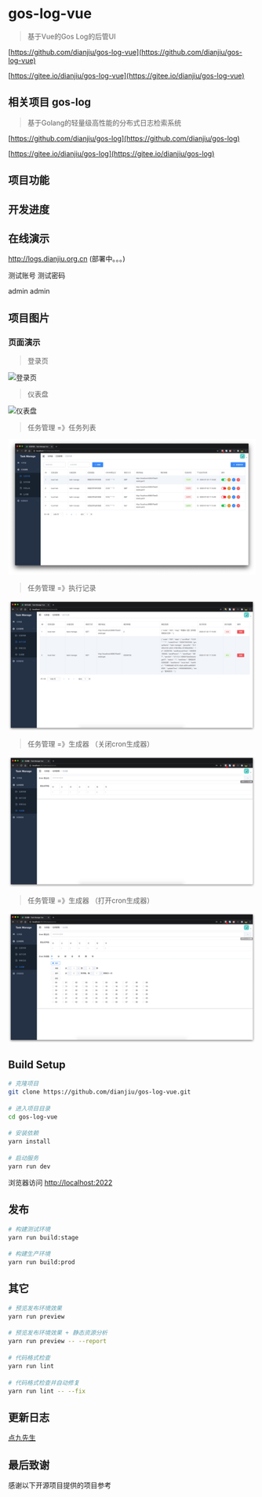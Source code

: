 # gos-log-vue

> 基于Vue的Gos Log的后管UI


[https://github.com/dianjiu/gos-log-vue](https://github.com/dianjiu/gos-log-vue)

[https://gitee.io/dianjiu/gos-log-vue](https://gitee.io/dianjiu/gos-log-vue)

## 相关项目 gos-log 

> 基于Golang的轻量级高性能的分布式日志检索系统



[https://github.com/dianjiu/gos-log](https://github.com/dianjiu/gos-log)

[https://gitee.io/dianjiu/gos-log](https://gitee.io/dianjiu/gos-log)

## 项目功能


## 开发进度
 

## 在线演示

http://logs.dianjiu.org.cn   (部署中。。。)

测试账号  	测试密码

admin 		admin


## 项目图片

### 页面演示
> 登录页

![登录页](./data/img/gos-log-login.jpg)

> 仪表盘

![仪表盘](./data/img/gos-log-index.jpg)

> 任务管理 =》任务列表

![仪表盘](./data/img/task-details-list.jpg)

> 任务管理 =》执行记录

![仪表盘](./data/img/task-records-list.jpg)

> 任务管理 =》生成器 （关闭cron生成器）

![仪表盘](./data/img/task-core-off.jpg)

> 任务管理 =》生成器 （打开cron生成器）

![仪表盘](./data/img/task-cron-on.jpg)

## Build Setup

```bash
# 克隆项目
git clone https://github.com/dianjiu/gos-log-vue.git

# 进入项目目录
cd gos-log-vue

# 安装依赖
yarn install

# 启动服务
yarn run dev
```

浏览器访问 [http://localhost:2022](http://localhost:2022)

## 发布

```bash
# 构建测试环境
yarn run build:stage

# 构建生产环境
yarn run build:prod
```

## 其它

```bash
# 预览发布环境效果
yarn run preview

# 预览发布环境效果 + 静态资源分析
yarn run preview -- --report

# 代码格式检查
yarn run lint

# 代码格式检查并自动修复
yarn run lint -- --fix
```

## 更新日志
[点九先生](http://dianjiu.co)

## 最后致谢
感谢以下开源项目提供的项目参考

